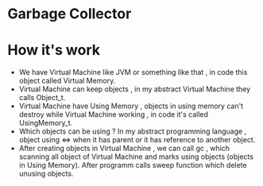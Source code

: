 # Garbage Collector

# How it's work

- We have Virtual Machine like JVM or something like that , in code this object called Virtual Memory.
- Virtual Machine can keep objects , in my abstract Virtual Machine they calls Object_t.
- Virtual Machine have Using Memory , objects in using memory can't destroy while Virtual Machine working , in code it's called UsingMemory_t.
- Which objects can be using ? In my abstract programming language , object using <=> when it has parent or it has reference to another object. 
- After creating objects in Virtual Machine , we can call gc , which scanning all object of Virtual Machine and marks using objects (objects in Using Memory). After programm calls sweep function which delete unusing objects. 
